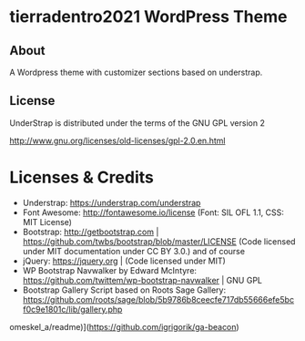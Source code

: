 
# tierradentro2021 WordPress Theme

## About

A Wordpress theme with customizer sections based on understrap.

## License

UnderStrap is distributed under the terms of the GNU GPL version 2

http://www.gnu.org/licenses/old-licenses/gpl-2.0.en.html



Licenses & Credits
=
- Understrap: https://understrap.com/understrap
- Font Awesome: http://fontawesome.io/license (Font: SIL OFL 1.1, CSS: MIT License)
- Bootstrap: http://getbootstrap.com | https://github.com/twbs/bootstrap/blob/master/LICENSE (Code licensed under MIT documentation under CC BY 3.0.)
and of course
- jQuery: https://jquery.org | (Code licensed under MIT)
- WP Bootstrap Navwalker by Edward McIntyre: https://github.com/twittem/wp-bootstrap-navwalker | GNU GPL
- Bootstrap Gallery Script based on Roots Sage Gallery: https://github.com/roots/sage/blob/5b9786b8ceecfe717db55666efe5bcf0c9e1801c/lib/gallery.php

omeskel_a/readme)](https://github.com/igrigorik/ga-beacon)
